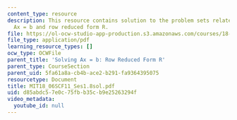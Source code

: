 ```yaml
---
content_type: resource
description: This resource contains solution to the problem sets related to solving
  Ax = b and row reduced form R.
file: https://ol-ocw-studio-app-production.s3.amazonaws.com/courses/18-06sc-linear-algebra-fall-2011/d85abdc57e0c75fbb35cb9e25263294f_MIT18_06SCF11_Ses1.8sol.pdf
file_type: application/pdf
learning_resource_types: []
ocw_type: OCWFile
parent_title: 'Solving Ax = b: Row Reduced Form R'
parent_type: CourseSection
parent_uid: 5fa61a8a-cb4b-ace2-b291-fa9364395075
resourcetype: Document
title: MIT18_06SCF11_Ses1.8sol.pdf
uid: d85abdc5-7e0c-75fb-b35c-b9e25263294f
video_metadata:
  youtube_id: null
---
```

